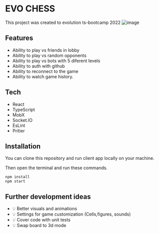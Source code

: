 # EVO CHESS

This project was created to evolution ts-bootcamp 2022
![image](https://user-images.githubusercontent.com/40301850/173618239-2e6ef3bd-ecb2-41ab-b249-7cf6e3d758fb.png)


## Features
 - Ability to play vs friends in lobby
 - Ability to play vs random opponents
 - Ability to play vs bots with 5 diferent levels
 - Ability to auth with github
 - Ability to reconnect to the game
 - Ability to watch game history.


## Tech

 - React
 - TypeScript
 - MobX
 - Socket.IO
 - EsLint
 - Pritier



## Installation

You can clone this repository and run client app locally on your machine.

Then open the terminal and run these commands.

```
npm install
npm start
```

## Further development ideas
 - 💡 Better visuals and animations
 - 💡 Settings for game customization (Cells,figures, sounds)
 - 💡 Cover code with unit tests
 - 💡 Swap board to 3d mode
